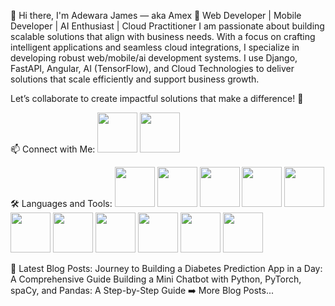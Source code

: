 👋 Hi there, I'm Adewara James — aka Amex
🚀 Web Developer | Mobile Developer | AI Enthusiast | Cloud Practitioner
I am passionate about building scalable solutions that align with business needs. With a focus on crafting intelligent applications and seamless cloud integrations, I specialize in developing robust web/mobile/ai development systems. I use Django, FastAPI, Angular, AI (TensorFlow), and Cloud Technologies to deliver solutions that scale efficiently and support business growth.

Let’s collaborate to create impactful solutions that make a difference! 🌟

📫 Connect with Me:
<img src="https://cdn.jsdelivr.net/gh/devicons/devicon@latest/icons/linkedin/linkedin-original.svg" width="64px"/> <img src="https://cdn.jsdelivr.net/gh/devicons/devicon@latest/icons/github/github-original.svg" width="64px"/>

🛠️ Languages and Tools:
<img src="https://cdn.jsdelivr.net/gh/devicons/devicon/icons/python/python-original.svg" width="64px"/> <img src="https://cdn.jsdelivr.net/gh/devicons/devicon/icons/django/django-plain.svg" width="64px"/> <img src="https://cdn.jsdelivr.net/gh/devicons/devicon/icons/fastapi/fastapi-original.svg" width="64px"/> <img src="https://cdn.jsdelivr.net/gh/devicons/devicon/icons/tensorflow/tensorflow-original.svg" width="64px"/> <img src="https://cdn.jsdelivr.net/gh/devicons/devicon/icons/angular/angular-original.svg" width="64px"/> <img src="https://cdn.jsdelivr.net/gh/devicons/devicon/icons/flutter/flutter-original.svg" width="64px"/> <img src="https://cdn.jsdelivr.net/gh/devicons/devicon/icons/postgresql/postgresql-original.svg" width="64px"/> <img src="https://cdn.jsdelivr.net/gh/devicons/devicon/icons/docker/docker-original.svg" width="64px"/> <img src="https://cdn.jsdelivr.net/gh/devicons/devicon@latest/icons/amazonwebservices/amazonwebservices-original-wordmark.svg" width="64px"/> <img src="https://cdn.jsdelivr.net/gh/devicons/devicon/icons/git/git-original.svg" width="64px"/> <img src="https://cdn.jsdelivr.net/gh/devicons/devicon/icons/pandas/pandas-original.svg" width="64px"/>

📝 Latest Blog Posts:
Journey to Building a Diabetes Prediction App in a Day: A Comprehensive Guide
Building a Mini Chatbot with Python, PyTorch, spaCy, and Pandas: A Step-by-Step Guide
➡️ More Blog Posts...
